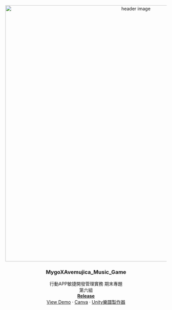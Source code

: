 <div align="center">
<img width="800" alt="header image" src="https://github.com/user-attachments/assets/110869dd-a9a4-40d8-9c0e-c10886bccc38">
<h3 align="center">MygoXAvemujica_Music_Game</h3>
  <p align="center">
    行動APP敏捷開發管理實務 期末專題
    <br />
    第六組
    <br />
    <a href="https://github.com/Tkuim-111-is/MygoXAvemujica_Music_Game/releases/tag/FinalVersion"><strong>Release</strong></a>
    <br />
    <a href="https://drive.google.com/file/d/1-M1YzF2vTKpbMbIiqkBTaWTusKcONnjU/view?usp=sharing">View Demo</a>
    ·
    <a href="https://www.canva.com/design/DAGj9fPoB3w/3MMlXz0jRTMULGmQ2af-bw/edit?utm_content=DAGj9fPoB3w&utm_campaign=designshare&utm_medium=link2&utm_source=sharebutton">Canva</a>
    ·
    <a href="https://github.com/JeffreyLeeTW/ScoreEditor">Unity樂譜製作器</a>
  </p>
</div>
